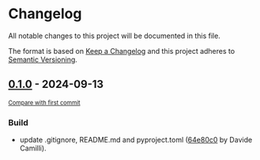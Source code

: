 # Changelog

All notable changes to this project will be documented in this file.

The format is based on [Keep a Changelog](http://keepachangelog.com/en/1.0.0/)
and this project adheres to [Semantic Versioning](http://semver.org/spec/v2.0.0.html).

<!-- insertion marker -->
## [0.1.0](https://github.com/dottorlink/new-certificazione-770/releases/tag/0.1.0) - 2024-09-13

<small>[Compare with first commit](https://github.com/dottorlink/new-certificazione-770/compare/3fa608c17a1ed19242c35daa9b555006b90fe9bc...0.1.0)</small>

### Build

- update .gitignore, README.md and pyproject.toml ([64e80c0](https://github.com/dottorlink/new-certificazione-770/commit/64e80c08a285ba49386d578389382017193e5d32) by Davide Camilli).

